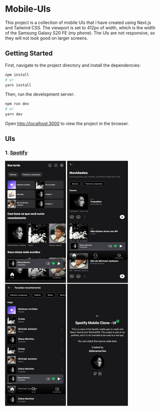 # Mobile-UIs

This project is a collection of mobile UIs that I have created using Next.js and Tailwind CSS. The viewport is set to 412px of width, which is the width of the Samsung Galaxy S20 FE (my phone). The UIs are not responsive, so they will not look good on larger screens.

## Getting Started

First, navigate to the project directory and install the dependencies:

```bash
npm install
# or
yarn install
```

Then, run the development server:

```bash
npm run dev
# or
yarn dev
```

Open [http://localhost:3000](http://localhost:3000) to view the project in the browser.

## UIs

<!-- todo: insert a valid link -->

### 1. [Spotify](https://spotify-mobile-ui-clone.vercel.app/)
<img src='./screenshots/spotify-mobile-ui-clone/home.jpeg' alt='Spotify Home' width='200px' height='400px' />
<img src='./screenshots/spotify-mobile-ui-clone/notification.jpeg' alt='Spotify Search' width='200px' height='400px' />
<img src='./screenshots/spotify-mobile-ui-clone/recent.jpeg' alt='Spotify Search' width='200px' height='400px' />
<img src='./screenshots/spotify-mobile-ui-clone/settings.jpeg' alt='Spotify Search' width='200px' height='400px' />
